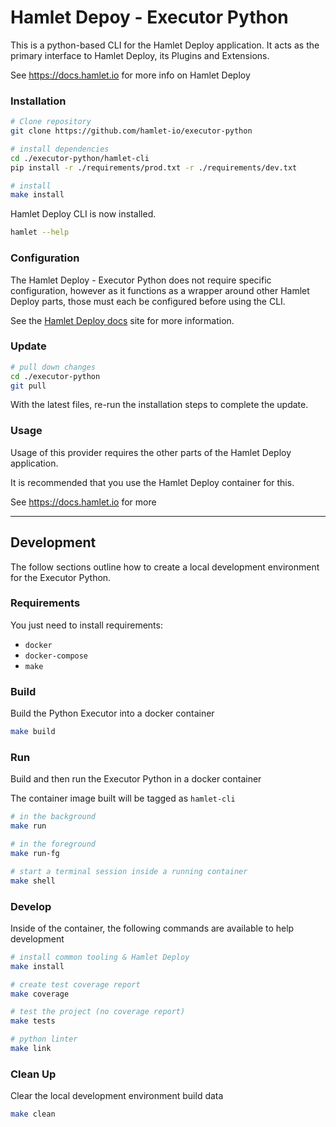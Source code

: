 # Hamlet Depoy - Executor Python

This is a python-based CLI for the Hamlet Deploy application. It acts as the primary interface to Hamlet Deploy, its Plugins and Extensions.

See https://docs.hamlet.io for more info on Hamlet Deploy

### Installation

```bash
# Clone repository
git clone https://github.com/hamlet-io/executor-python

# install dependencies
cd ./executor-python/hamlet-cli
pip install -r ./requirements/prod.txt -r ./requirements/dev.txt

# install
make install
```

Hamlet Deploy CLI is now installed.

```bash
hamlet --help
```

### Configuration

The Hamlet Deploy - Executor Python does not require specific configuration, however as it functions as a wrapper around other Hamlet Deploy parts, those must each be configured before using the CLI.

See the [Hamlet Deploy docs](https://docs.hamlet.io/docs/hamletdeploy/software/cli) site for more information.

### Update

```bash
# pull down changes
cd ./executor-python
git pull
```

With the latest files, re-run the installation steps to complete the update.
### Usage

Usage of this provider requires the other parts of the Hamlet Deploy application. 

It is recommended that you use the Hamlet Deploy container for this.

See https://docs.hamlet.io for more

---

## Development

The follow sections outline how to create a local development environment for the Executor Python.
### Requirements
You just need to install requirements:
- ```docker```
- ```docker-compose```
- ```make```

### Build

Build the Python Executor into a docker container

```bash
make build
```
### Run

Build and then run the Executor Python in a docker container

The container image built will be tagged as `hamlet-cli`

```bash
# in the background
make run

# in the foreground
make run-fg

# start a terminal session inside a running container
make shell
```

### Develop

Inside of the container, the following commands are available to help development

```bash
# install common tooling & Hamlet Deploy
make install

# create test coverage report
make coverage

# test the project (no coverage report)
make tests

# python linter
make link
```

### Clean Up

Clear the local development environment build data

```bash
make clean
```
